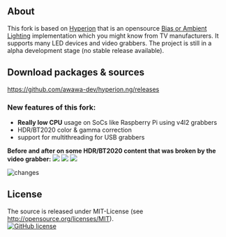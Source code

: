 ## About 

This fork is based on [Hyperion](https://github.com/hyperion-project/hyperion.ng) that is an opensource [Bias or Ambient Lighting](https://en.wikipedia.org/wiki/Bias_lighting) implementation which you might know from TV manufacturers. It supports many LED devices and video grabbers. The project is still in a alpha development stage (no stable release available).

## Download packages & sources

https://github.com/awawa-dev/hyperion.ng/releases

### New features of this fork:

* <b>Really low CPU</b> usage on SoCs like Raspberry Pi using v4l2 grabbers
* HDR/BT2020 color & gamma correction
* support for multithreading for USB grabbers

<b>Before and after on some HDR/BT2020 content that was broken by the video grabber:</b>
<img src='https://i.postimg.cc/SRdv0VFd/compare0.png'/>
<img src='https://i.postimg.cc/7PncTPGz/compare1.png'/>
<img src='https://i.postimg.cc/9FXkP3Zn/compare2.png'/>


<img src='https://i.postimg.cc/RZnQtydk/changes.png' border='0' alt='changes'/>

## License
The source is released under MIT-License (see http://opensource.org/licenses/MIT).<br>
[![GitHub license](https://img.shields.io/badge/License-MIT-yellow.svg)](https://raw.githubusercontent.com/hyperion-project/hyperion.ng/master/LICENSE)
